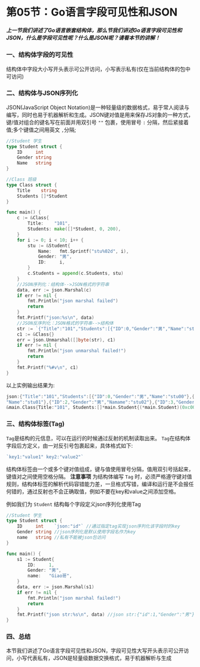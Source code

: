 # 第05节：Go语言字段可见性和JSON

##### 上一节我们讲述了Go语言嵌套结构体，那么节我们讲述Go语言字段可见性和JSON，什么是字段可见性呢？什么是JSON呢？请看本节的讲解！

### 一、结构体字段的可见性

结构体中字段大小写开头表示可公开访问，小写表示私有(仅在当前结构体的包中可访问)

### 二、结构体与JSON序列化

JSON(JavaScript Object Notation)是一种轻量级的数据格式，易于常人阅读与编写，同时也易于机器解析和生成。JSON键对值是用来保存JS对象的一种方式，键/值对组合的键名写在前面并用双引号 `""` 包裹，使用冒号 `:` 分隔，然后紧接着值;多个键值之间用英文 `,`分隔;

```go
//Student 学生
type Student struct {
	ID     int
	Gender string
	Name   string
}

//Class 班级
type Class struct {
	Title    string
	Students []*Student
}

func main() {
	c := &Class{
		Title:    "101",
		Students: make([]*Student, 0, 200),
	}
	for i := 0; i < 10; i++ {
		stu := &Student{
			Name:   fmt.Sprintf("stu%02d", i),
			Gender: "男",
			ID:     i,
		}
		c.Students = append(c.Students, stu)
	}
	//JSON序列化：结构体-->JSON格式的字符串
	data, err := json.Marshal(c)
	if err != nil {
		fmt.Println("json marshal failed")
		return
	}
	fmt.Printf("json:%s\n", data)
	//JSON反序列化：JSON格式的字符串-->结构体
	str := `{"Title":"101","Students":[{"ID":0,"Gender":"男","Name":"stu00"},{"ID":1,"Gender":"男","Name":"stu01"},{"ID":2,"Gender":"男","Name":"stu02"},{"ID":3,"Gender":"男","Name":"stu03"},{"ID":4,"Gender":"男","Name":"stu04"},{"ID":5,"Gender":"男","Name":"stu05"},{"ID":6,"Gender":"男","Name":"stu06"},{"ID":7,"Gender":"男","Name":"stu07"},{"ID":8,"Gender":"男","Name":"stu08"},{"ID":9,"Gender":"男","Name":"stu09"}]}`
	c1 := &Class{}
	err = json.Unmarshal([]byte(str), c1)
	if err != nil {
		fmt.Println("json unmarshal failed!")
		return
	}
	fmt.Printf("%#v\n", c1)
}
```

以上实例输出结果为:

```go
json:{"Title":"101","Students":[{"ID":0,"Gender":"男","Name":"stu00"},{"ID":1,"Gender":"男",
"Name":"stu01"},{"ID":2,"Gender":"男","Namame":"stu02"},{"ID":3,"Gender":"男","Name":"stu03"},{"ID":4,"Gender":"男","Name":"stu04"},{"ID":5,"Gender":"男","Name":"stu05"},{"ID6,":6,"Gender":"男","Name":"stu06"},{"ID":7,"Gender":"男","Name":"stu07"},{"ID":8,"Gender":"男","Name":"stu08"},{"ID":9,"Gender":"男",e""Name":"stu09"}]}
&main.Class{Title:"101", Students:[]*main.Student{(*main.Student)(0xc00006c810), (*main.Student)(0xc00006c840), (*main.Student)(0xc0000006c870), (*main.Student)(0xc00006c8a0), (*main.Student)(0xc00006c900), (*main.Student)(0xc00006c930), (*main.Student)(0xc00006c960 (), (*main.Student)(0xc00006c990), (*main.Student)(0xc00006c9c0), (*main.Student)(0xc00006c9f0)}}
```

### 三、结构体标签(Tag)

`Tag`是结构的元信息，可以在运行的时候通过反射的机制读取出来。 `Tag`在结构体字段后方定义，由一对反引号包裹起来，具体格式如下:

```go
`key1:"value1" key2:"value2"`
```

结构体标签由一个或多个键对值组成，键与值使用冒号分隔，值用双引号括起来，键值对之间使用空格分隔。
**注意事项** 为结构体编写 `Tag` 时，必须严格遵守键对值规则，结构体标签的解析代码容错能力差，一旦格式写错，编译和运行是不会报任何错的，通过反射也不会正确取值，例如不要在key和value之间添加空格。

例如我们为 `Student` 结构每个字段定义json序列化使用Tag

```go
//Student 学生
type Student struct {
	ID     int    `json:"id"` //通过指定tag实现json序列化该字段时的key
	Gender string //json序列化是默认使用字段名作为key
	name   string //私有不能被json包访问
}

func main() {
	s1 := Student{
		ID:     1,
		Gender: "男",
		name:   "Giao哥",
	}
	data, err := json.Marshal(s1)
	if err != nil {
		fmt.Println("json marshal failed!")
		return
	}
	fmt.Printf("json str:%s\n", data) //json str:{"id":1,"Gender":"男"}
}
```

### 四、总结

本节我们讲述了Go语言字段可见性和JSON，字段可见性大写开头表示可公开访问，小写代表私有，JSON是轻量级数据交换格式，易于机器解析与生成

